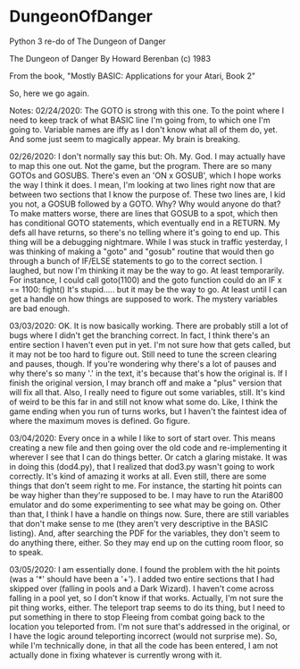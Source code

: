 # DungeonOfDanger
Python 3 re-do of The Dungeon of Danger

The Dungeon of Danger
By Howard Berenban (c) 1983

From the book, "Mostly BASIC: Applications for your Atari, Book 2"

So, here we go again.

Notes:
02/24/2020: The GOTO is strong with this one. To the point where I need to keep track
of what BASIC line I'm going from, to which one I'm going to. Variable names are iffy
as I don't know what all of them do, yet. And some just seem to magically appear. My
brain is breaking.

02/26/2020: I don't normally say this but: Oh. My. God. I may actually have to map
this one out. Not the game, but the program. There are so many GOTOs and GOSUBS. There's
even an 'ON x GOSUB', which I hope works the way I think it does. I mean, I'm looking at 
two lines right now that are between two sections that I know the purpose of. These two lines
are, I kid you not, a GOSUB followed by a GOTO. Why? Why would anyone do that? To make
matters worse, there are lines that GOSUB to a spot, which then has conditional GOTO statements,
which eventually end in a RETURN. My defs all have returns, so there's no telling where 
it's going to end up. This thing will be a debugging nightmare. While I was stuck in 
traffic yesterday, I was thinking of making a "goto" and "gosub" routine that would
then go through a bunch of IF/ELSE statements to go to the correct section. I laughed,
but now I'm thinking it may be the way to go. At least temporarily.
For instance, I could call goto(1100) and the goto function could do an IF x == 1100: fight()
It's stupid..... but it may be the way to go. At least until I can get a handle on how
things are supposed to work. The mystery variables are bad enough.

03/03/2020: OK. It is now basically working. There are probably still a lot of bugs where
I didn't get the branching correct. In fact, I think there's an entire section I haven't
even put in yet. I'm not sure how that gets called, but it may not be too hard to figure
out. Still need to tune the screen clearing and pauses, though. If you're wondering why
there's a lot of pauses and why there's so many '.' in the text, it's because that's how
the original is. If I finish the original version, I may branch off and make a "plus" 
version that will fix all that. Also, I really need to figure out some variables, still.
It's kind of weird to be this far in and still not know what some do. Like, I think 
the game ending when you run of turns works, but I haven't the faintest idea of where
the maximum moves is defined. Go figure.

03/04/2020: Every once in a while I like to sort of start over. This means creating a new
file and then going over the old code and re-implementing it wherever I see that I can
do things better. Or catch a glaring mistake. It was in doing this (dod4.py), that I 
realized that dod3.py wasn't going to work correctly. It's kind of amazing it works
at all. Even still, there are some things that don't seem right to me. For instance,
the starting hit points can be way higher than they're supposed to be. I may have to
run the Atari800 emulator and do some experimenting to see what may be going on. Other
than that, I think I have a handle on things now. Sure, there are still variables that
don't make sense to me (they aren't very descriptive in the BASIC listing). And, after
searching the PDF for the variables, they don't seem to do anything there, either. So
they may end up on the cutting room floor, so to speak.

03/05/2020: I am essentially done. I found the problem with the hit points (was a '*' should
have been a '+'). I added two entire sections that I had skipped over (falling in pools 
and a Dark Wizard). I haven't come across falling in a pool yet, so I don't know if 
that works. Actually, I'm not sure the pit thing works, either. The teleport trap seems
to do its thing, but I need to put something in there to stop Fleeing from combat going
back to the location you teleported from. I'm not sure that's addressed in the original,
or I have the logic around teleporting incorrect (would not surprise me). So, while I'm
technically done, in that all the code has been entered, I am not actually done in
fixing whatever is currently wrong with it.

